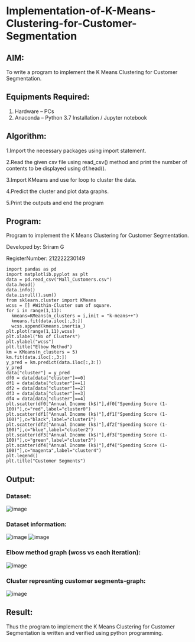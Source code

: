 # Implementation-of-K-Means-Clustering-for-Customer-Segmentation

## AIM:
To write a program to implement the K Means Clustering for Customer Segmentation.

## Equipments Required:
1. Hardware – PCs
2. Anaconda – Python 3.7 Installation / Jupyter notebook

## Algorithm:

1.Import the necessary packages using import statement.

2.Read the given csv file using read_csv() method and print the number of contents to be displayed using df.head().

3.Import KMeans and use for loop to cluster the data.

4.Predict the cluster and plot data graphs.

5.Print the outputs and end the program

## Program:

Program to implement the K Means Clustering for Customer Segmentation.

Developed by: Sriram G

RegisterNumber: 212222230149

```
import pandas as pd
import matplotlib.pyplot as plt
data = pd.read_csv("Mall_Customers.csv")
data.head()
data.info()
data.isnull().sum()
from sklearn.cluster import KMeans
wcss = [] #Within-Cluster sum of square.
for i in range(1,11):
  kmeans=KMeans(n_clusters = i,init = "k-means++")
  kmeans.fit(data.iloc[:,3:])
  wcss.append(kmeans.inertia_)
plt.plot(range(1,11),wcss)
plt.xlabel("No of Clusters")
plt.ylabel("wcss")
plt.title("Elbow Method")
km = KMeans(n_clusters = 5)
km.fit(data.iloc[:,3:])
y_pred = km.predict(data.iloc[:,3:])
y_pred
data["cluster"] = y_pred
df0 = data[data["cluster"]==0]
df1 = data[data["cluster"]==1]
df2 = data[data["cluster"]==2]
df3 = data[data["cluster"]==3]
df4 = data[data["cluster"]==4]
plt.scatter(df0["Annual Income (k$)"],df0["Spending Score (1-100)"],c="red",label="cluster0")
plt.scatter(df1["Annual Income (k$)"],df1["Spending Score (1-100)"],c="black",label="cluster1")
plt.scatter(df2["Annual Income (k$)"],df2["Spending Score (1-100)"],c="blue",label="cluster2")
plt.scatter(df3["Annual Income (k$)"],df3["Spending Score (1-100)"],c="green",label="cluster3")
plt.scatter(df4["Annual Income (k$)"],df4["Spending Score (1-100)"],c="magenta",label="cluster4")
plt.legend()
plt.title("Customer Segments")

```

## Output:
### Dataset:
![image](https://github.com/Sriram8452/Implementation-of-K-Means-Clustering-for-Customer-Segmentation/assets/118708032/aebc56e7-6882-45d9-a785-8f1ad9f9e313)


### Dataset information:
![image](https://github.com/Sriram8452/Implementation-of-K-Means-Clustering-for-Customer-Segmentation/assets/118708032/8b819822-aa89-406f-b8dd-61266714ed46)
![image](https://github.com/Sriram8452/Implementation-of-K-Means-Clustering-for-Customer-Segmentation/assets/118708032/57679007-6f66-4d54-adef-ee797a7baf73)


### Elbow method graph (wcss vs each iteration):
![image](https://github.com/Sriram8452/Implementation-of-K-Means-Clustering-for-Customer-Segmentation/assets/118708032/74549451-d459-4a8a-90f2-3a3adff48f55)


### Cluster represnting customer segments-graph:
![image](https://github.com/Sriram8452/Implementation-of-K-Means-Clustering-for-Customer-Segmentation/assets/118708032/11f9db97-0456-4f6b-b911-f3175fdc6fd2)


## Result:
Thus the program to implement the K Means Clustering for Customer Segmentation is written and verified using python programming.
